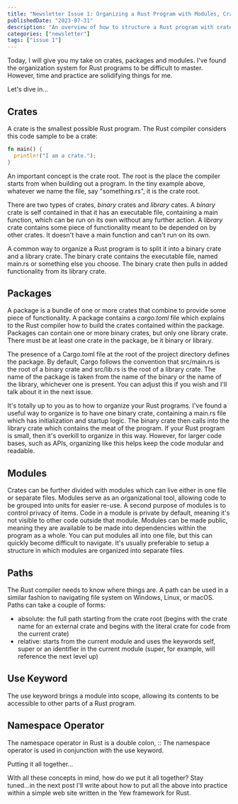 ```yaml
---
title: "Newsletter Issue 1: Organizing a Rust Program with Modules, Crates, and Packages"
publishedDate: "2023-07-31"
description: "An overview of how to structure a Rust program with crates, packages, and modules"
categories: ["newsletter"]
tags: ["issue 1"]
---
```


Today, I will give you my take on crates, packages and modules. I've found the organization system for Rust programs to be difficult to master. However, time and practice are solidifying things for me.

Let's dive in...

## Crates

A crate is the smallest possible Rust program. The Rust compiler considers this code sample to be a crate:

```Rust
fn main() {
  println!("I am a crate.");
}
```

An important concept is the crate root. The root is the place the compiler starts from when building out a program. In the tiny example above, whatever we name the file, say "something.rs", it is the crate root.

There are two types of crates, _binary_ crates and _library_ cates. A _binary_ crate is self contained in that it has an executable file, containing a main function, which can be run on its own without any further action. A _library_ crate contains some piece of functionality meant to be depended on by other crates. It doesn't have a main function and can't run on its own.

A common way to organize a Rust program is to split it into a binary crate and a library crate. The binary crate contains the executable file, named main.rs or something else you choose. The binary crate then pulls in added functionality from its library crate.

## Packages

A package is a bundle of one or more crates that combine to provide some piece of functionality. A package contains a _cargo.toml_ file which explains to the Rust compiler how to build the crates contained within the package. Packages can contain one or more binary crates, but only one library crate. There must be at least one crate in the package, be it binary or library.

The presence of a Cargo.toml file at the root of the project directory defines the package. By default, Cargo follows the convention that src/main.rs is the root of a binary crate and src/lib.rs is the root of a library crate. The name of the package is taken from the name of the binary or the name of the library, whichever one is present. You can adjust this if you wish and I'll talk about it in the next issue.

It's totally up to you as to how to organize your Rust programs. I've found a useful way to organize is to have one binary crate, containing a main.rs file which has initialization and startup logic. The binary crate then calls into the library crate which contains the meat of the program. If your Rust program is small, then it's overkill to organize in this way. However, for larger code bases, such as APIs, organizing like this helps keep the code modular and readable.

## Modules

Crates can be further divided with modules which can live either in one file or separate files. Modules serve as an organizational tool, allowing code to be grouped into units for easier re-use. A second purpose of modules is to control privacy of items. Code in a module is private by default, meaning it's not visible to other code outside that module. Modules can be made public, meaning they are available to be made into dependencies within the program as a whole. You can put modules all into one file, but this can quickly become difficult to navigate. It's usually preferable to setup a structure in which modules are organized into separate files.

## Paths

The Rust compiler needs to know where things are. A path can be used in a similar fashion to navigating file system on Windows, Linux, or macOS. Paths can take a couple of forms:

- absolute: the full path starting from the crate root (begins with the crate name for an external crate and begins with the literal crate for code from the current crate)
- relative: starts from the current module and uses the keywords self, super or an identifier in the current module (super, for example, will reference the next level up)

## Use Keyword

The use keyword brings a module into scope, allowing its contents to be accessible to other parts of a Rust program.

## Namespace Operator

The namespace operator in Rust is a double colon, :: The namespace operator is used in conjunction with the use keyword.

Putting it all together...

With all these concepts in mind, how do we put it all together? Stay tuned...in the next post I'll write about how to put all the above into practice within a simple web site written in the Yew framework for Rust.
